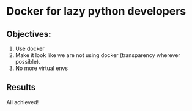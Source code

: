 # Docker for lazy python developers

## Objectives:

1. Use docker
1. Make it look like we are not using docker (transparency wherever possible).
1. No more virtual envs

## Results

All achieved!
